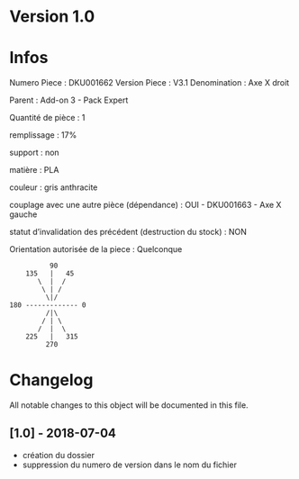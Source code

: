 # Version 1.0
# Infos
Numero Piece : DKU001662
Version Piece : V3.1
Denomination : Axe X droit

Parent : Add-on 3 - Pack Expert

Quantité de pièce : 1

remplissage : 17%

support : non

matière : PLA

couleur : gris anthracite

couplage avec une autre pièce (dépendance) : OUI - DKU001663 - Axe X gauche

statut d’invalidation des précédent (destruction du stock) : NON

Orientation autorisée de la piece : Quelconque
```
          90
    135   |   45
       \  |  /
        \ | /
         \|/
180 ------------- 0
         /|\
        / | \
       /  |  \   
    225   |   315
         270
```
	   
	  
# Changelog
All notable changes to this object will be documented in this file.


## [1.0] - 2018-07-04
- création du dossier
- suppression du numero de version dans le nom du fichier
